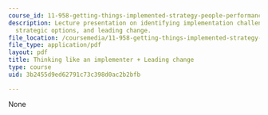 ```yaml
---
course_id: 11-958-getting-things-implemented-strategy-people-performance-and-leadership-january-iap-2009
description: Lecture presentation on identifying implementation challenges and generating
  strategic options, and leading change.
file_location: /coursemedia/11-958-getting-things-implemented-strategy-people-performance-and-leadership-january-iap-2009/3b2455d9ed62791c73c398d0ac2b2bfb_slides5.pdf
file_type: application/pdf
layout: pdf
title: Thinking like an implementer + Leading change
type: course
uid: 3b2455d9ed62791c73c398d0ac2b2bfb

---
```

None